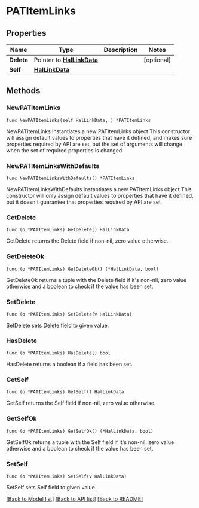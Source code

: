 <!--
Copyright (C) 2020-2025 Arm Limited or its affiliates and Contributors. All rights reserved.
SPDX-License-Identifier: Apache-2.0
-->
# PATItemLinks

## Properties

Name | Type | Description | Notes
------------ | ------------- | ------------- | -------------
**Delete** | Pointer to [**HalLinkData**](HalLinkData.md) |  | [optional] 
**Self** | [**HalLinkData**](HalLinkData.md) |  | 

## Methods

### NewPATItemLinks

`func NewPATItemLinks(self HalLinkData, ) *PATItemLinks`

NewPATItemLinks instantiates a new PATItemLinks object
This constructor will assign default values to properties that have it defined,
and makes sure properties required by API are set, but the set of arguments
will change when the set of required properties is changed

### NewPATItemLinksWithDefaults

`func NewPATItemLinksWithDefaults() *PATItemLinks`

NewPATItemLinksWithDefaults instantiates a new PATItemLinks object
This constructor will only assign default values to properties that have it defined,
but it doesn't guarantee that properties required by API are set

### GetDelete

`func (o *PATItemLinks) GetDelete() HalLinkData`

GetDelete returns the Delete field if non-nil, zero value otherwise.

### GetDeleteOk

`func (o *PATItemLinks) GetDeleteOk() (*HalLinkData, bool)`

GetDeleteOk returns a tuple with the Delete field if it's non-nil, zero value otherwise
and a boolean to check if the value has been set.

### SetDelete

`func (o *PATItemLinks) SetDelete(v HalLinkData)`

SetDelete sets Delete field to given value.

### HasDelete

`func (o *PATItemLinks) HasDelete() bool`

HasDelete returns a boolean if a field has been set.

### GetSelf

`func (o *PATItemLinks) GetSelf() HalLinkData`

GetSelf returns the Self field if non-nil, zero value otherwise.

### GetSelfOk

`func (o *PATItemLinks) GetSelfOk() (*HalLinkData, bool)`

GetSelfOk returns a tuple with the Self field if it's non-nil, zero value otherwise
and a boolean to check if the value has been set.

### SetSelf

`func (o *PATItemLinks) SetSelf(v HalLinkData)`

SetSelf sets Self field to given value.



[[Back to Model list]](../README.md#documentation-for-models) [[Back to API list]](../README.md#documentation-for-api-endpoints) [[Back to README]](../README.md)


